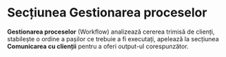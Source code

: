 # Secțiunea Gestionarea proceselor

**Gestionarea proceselor** (Workflow) analizează cererea trimisă de clienți, stabilește o ordine a pașilor ce trebuie a fi executați, apelează la secțiunea **Comunicarea cu clienții** pentru a oferi output-ul corespunzător. 
